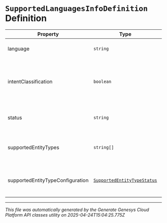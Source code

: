 # `SupportedLanguagesInfoDefinition` Definition

| Property | Type | Required | Description |
|----------|------|----------|-------------|
| language | `string` | No | The given supported Language |
| intentClassification | `boolean` | No | The boolean status of if intent classification is supported in this language |
| status | `string` | No | The language release status |
| supportedEntityTypes | `string[]` | No | The supported entity types for this language |
| supportedEntityTypeConfiguration | [`SupportedEntityTypeStatus`](supportedentitytypestatus-definition.md) | No | The configuration for the supported entity types |

---

*This file was automatically generated by the Generate Genesys Cloud Platform API classes utility on 2025-04-24T15:04:25.775Z*